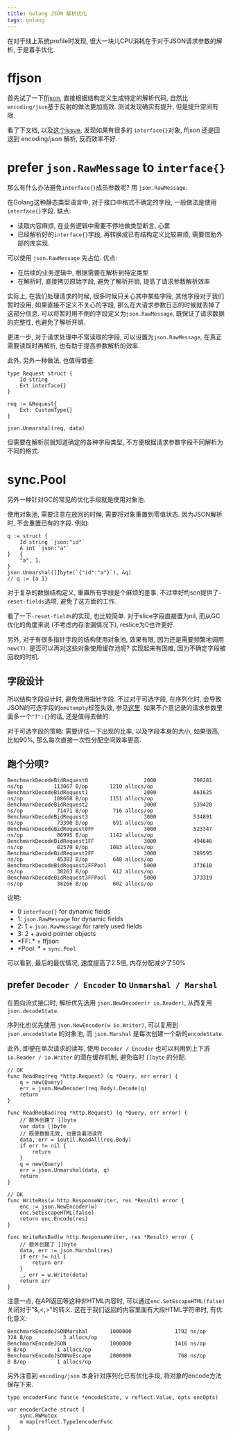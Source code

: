 ```yaml
---
title: Golang JSON 解析优化
tags: golang
---
```


在对于线上系统profile时发现, 很大一块儿CPU消耗在于对于JSON请求参数的解析, 于是着手优化.

# ffjson

首先试了一下[ffjson](https://github.com/pquerna/ffjson/), 直接根据结构定义生成特定的解析代码, 自然比`encoding/json`基于反射的做法更加高效.
测试发现确实有提升, 但是提升空间有限.

看了下文档, 以及[这个issue](https://github.com/pquerna/ffjson/issues/125), 发现如果有很多的
`interface{}`对象, ffjson 还是回退到 encoding/json 解析, 反而效率不好.

# prefer `json.RawMessage` to `interface{}`

那么有什么办法避免`interface{}`成员参数呢? 用 `json.RawMessage`.

在Golang这种静态类型语言中, 对于接口中格式不确定的字段, 一般做法是使用 `interface{}`字段. 缺点:

- 读取内容麻烦, 在业务逻辑中需要不停地做类型断言, 心累
- 已经解析好的`interface{}`字段, 再转换成已有结构定义比较麻烦, 需要借助外部的库实现.

可以使用 `json.RawMessage` 先占位. 优点:

- 在后续的业务逻辑中, 根据需要在解析到特定类型
- 在解析时, 直接拷贝原始字段, 避免了解析开销, 提高了请求参数解析效率

实际上, 在我们处理请求的时候, 很多时候只关心其中某些字段, 其他字段对于我们暂时没用, 如果直接不定义不关心的字段, 那么在大请求参数日志的时候就丢掉了这部分信息.
可以将暂时用不倒的字段定义为`json.RawMessage`, 既保证了请求数据的完整性, 也避免了解析开销.

更进一步, 对于请求处理中不常读取的字段, 可以设置为`json.RawMessage`, 在真正需要读取时再解析, 也有助于提高参数解析的效率.

此外, 另外一种做法, 也值得借鉴:

    type Request struct {
        Id string
        Ext interface{}
    }

    req := &Request{
        Ext: CustomType{}
    }

    json.Unmarshal(req, data)

但需要在解析前就知道确定的各种字段类型, 不方便根据请求参数字段不同解析为不同的格式.

# sync.Pool

另外一种针对GC的常见的优化手段就是使用对象池.

使用对象池, 需要注意在放回的时候, 需要将对象重置到零值状态. 因为JSON解析时, 不会重置已有的字段. 例如:

    q := struct {
        Id string `json:"id"`
        A int `json:"a"`
    }	{
        "a", 1,
    }
    json.Unmarshal([]byte(`{"id":"a"}`), &q)
    // q := {a 1}

对于复杂的数据结构定义, 重置所有字段是个麻烦的差事, 不过幸好ffjson提供了`-reset-fields`选项, 避免了这方面的工作.

看了一下`-reset-fields`的实现, 也比较简单. 对于slice字段直接置为nil, 而从GC优化的角度来说 (不考虑内存泄漏情况下), reslice为0也许更好.

另外, 对于有很多指针字段的结构使用对象池, 效果有限, 因为还是需要频繁地调用`new(T)`. 是否可以再对这些对象使用缓存池呢? 实现起来有困难, 因为不确定字段被回收的时机.

## 字段设计

所以结构字段设计时, 避免使用指针字段.
不过对于可选字段, 在序列化时, 会导致JSON的可选字段的`omitempty`标签失效, 参见[这里](http://stackoverflow.com/questions/18088294/how-to-not-marshal-an-empty-struct-into-json-with-go).
如果不介意记录的请求参数里面多一个`"f":{}`的话, 还是值得去做的.

对于可选字段的策略: 需要评估一下出现的比率, 以及字段本身的大小, 如果很高, 比如90%, 那么每次直接一次性分配空间效率更高.

## 跑个分呗?

    BenchmarkDecodeBidRequest0                  2000            708281 ns/op          113067 B/op       1210 allocs/op
    BenchmarkDecodeBidRequest1                  2000            661625 ns/op          108668 B/op       1151 allocs/op
    BenchmarkDecodeBidRequest2                  3000            539420 ns/op           71471 B/op        716 allocs/op
    BenchmarkDecodeBidRequest3                  3000            534891 ns/op           73390 B/op        691 allocs/op
    BenchmarkDecodeBidRequest0FF                3000            523347 ns/op           86995 B/op       1142 allocs/op
    BenchmarkDecodeBidRequest1FF                3000            494646 ns/op           82579 B/op       1083 allocs/op
    BenchmarkDecodeBidRequest2FF                3000            389595 ns/op           45383 B/op        648 allocs/op
    BenchmarkDecodeBidRequest2FFPool            5000            373610 ns/op           38263 B/op        612 allocs/op
    BenchmarkDecodeBidRequest3FFPool            5000            373319 ns/op           38266 B/op        602 allocs/op

说明:

- 0 `interface{}` for dynamic fields
- 1: `json.RawMessage` for dynamic fields
- 2: 1 + `json.RawMessage` for rarely used fields
- 3: 2 + avoid pointer objects
- *FF: * + ffjson
- *Pool: * + `sync.Pool`

可以看到, 最后的最优情况, 速度提高了2.5倍, 内存分配减少了50%

## prefer `Decoder / Encoder` to `Unmarshal / Marshal`

在面向流式接口时, 解析优先选用 `json.NewDecoder(r io.Reader)`, 从而复用 `json.decodeState`.

序列化也优先使用 `json.NewEncoder(w io.Writer)`, 可以复用到 `json.encodeState` 的对象池,
而 `json.Marshal` 是每次创建一个新的`encodeState`.

此外, 即便在单次请求的读写, 使用 `Decoder / Encoder` 也可以利用到上下游 `io.Reader / io.Writer` 的潜在缓存机制, 避免临时 `[]byte` 的分配.


    // OK
    func ReadReq(req *http.Request) (q *Query, err error) {
    	q = new(Query)
    	err = json.NewDecoder(req.Body).Decode(q)
    	return
    }

    func ReadReqBad(req *http.Request) (q *Query, err error) {
    	// 额外创建了 []byte
    	var data []byte
    	// 既便数据无效, 也要含着泪读完
    	data, err = ioutil.ReadAll(req.Body)
    	if err != nil {
    		return
    	}
    	q = new(Query)
    	err = json.Unmarshal(data, q)
    	return
    }

    // OK
    func WriteRes(w http.ResponseWriter, res *Result) error {
    	enc := json.NewEncoder(w)
    	enc.SetEscapeHTML(false)
    	return enc.Encode(res)
    }

    func WriteResBad(w http.ResponseWriter, res *Result) error {
        // 额外创建了 []byte
        data, err := json.Marshal(res)
        if err != nil {
            return err
        }
        _, err = w.Write(data)
        return err
    }

注意一点, 在API返回等这种非HTML内容时, 可以通过`enc.SetEscapeHTML(false)`关闭对于"&,<,>"的转义.
这在于我们返回的内容里面有大段HTML字符串时, 有优化意义:

    BenchmarkEncodeJSONMarshal       1000000              1792 ns/op             328 B/op          3 allocs/op
    BenchmarkEncodeJSON              1000000              1416 ns/op               8 B/op          1 allocs/op
    BenchmarkEncodeJSONNoEscape      2000000               768 ns/op               8 B/op          1 allocs/op

另外注意到 `encoding/json` 本身针对序列化已有优化手段, 将对象的encode方法保存下来.

    type encoderFunc func(e *encodeState, v reflect.Value, opts encOpts)

    var encoderCache struct {
        sync.RWMutex
        m map[reflect.Type]encoderFunc
    }

<!--
这里貌似不对

## avoid string escape in encoding

 对于字符串的序列化, 由于要考虑字符转义的问题, 实际上处理还是比较复杂的, 会发生 string to []byte to string 的转换. 如果能够确定内容是可以放在JSON中的合法字符串, 则可以用 `json.RawMessage` 来避免这里的开销.

尤其是当我们在请求字段中包含很大的HTML内容时, 本身内容就是从 `[]byte` 提取出来, 如果在生成时就处理好了放在JSON中的转义问题, 那么就避免了一些无谓的开销. 当然这属于比较激进的做法了, 一旦转义处理错了, 排查的时候想死的心都会有.

-->